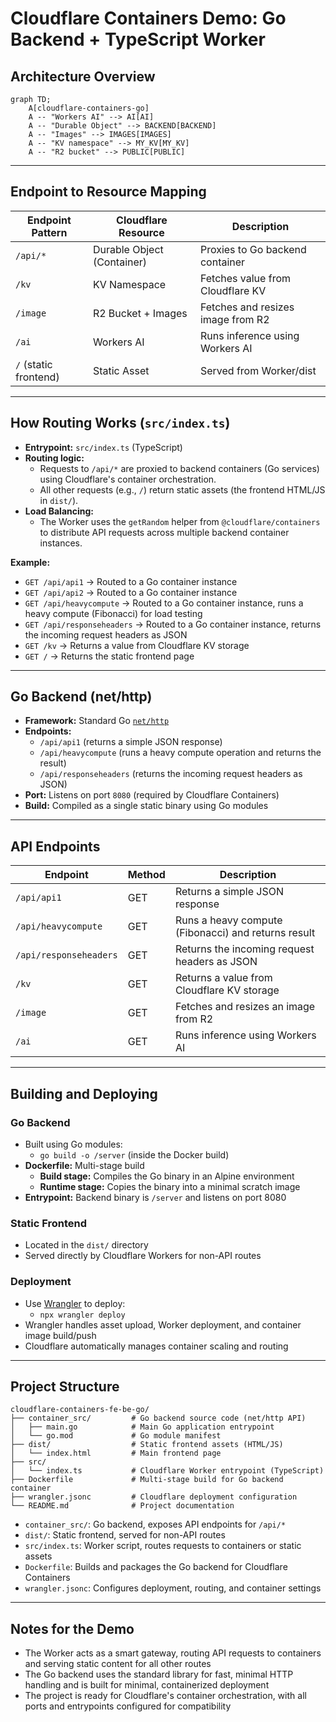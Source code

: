 # Cloudflare Containers Demo: Go Backend + TypeScript Worker

## Architecture Overview

```mermaid
graph TD;
    A[cloudflare-containers-go]
    A -- "Workers AI" --> AI[AI]
    A -- "Durable Object" --> BACKEND[BACKEND]
    A -- "Images" --> IMAGES[IMAGES]
    A -- "KV namespace" --> MY_KV[MY_KV]
    A -- "R2 bucket" --> PUBLIC[PUBLIC]
```

---

## Endpoint to Resource Mapping

| Endpoint Pattern      | Cloudflare Resource        | Description                       |
| --------------------- | -------------------------- | --------------------------------- |
| `/api/*`              | Durable Object (Container) | Proxies to Go backend container   |
| `/kv`                 | KV Namespace               | Fetches value from Cloudflare KV  |
| `/image`              | R2 Bucket + Images         | Fetches and resizes image from R2 |
| `/ai`                 | Workers AI                 | Runs inference using Workers AI   |
| `/` (static frontend) | Static Asset               | Served from Worker/dist           |

---

## How Routing Works (`src/index.ts`)

- **Entrypoint:** `src/index.ts` (TypeScript)
- **Routing logic:**
  - Requests to `/api/*` are proxied to backend containers (Go services) using Cloudflare's container orchestration.
  - All other requests (e.g., `/`) return static assets (the frontend HTML/JS in `dist/`).
- **Load Balancing:**
  - The Worker uses the `getRandom` helper from `@cloudflare/containers` to distribute API requests across multiple backend container instances.

**Example:**

- `GET /api/api1` → Routed to a Go container instance
- `GET /api/api2` → Routed to a Go container instance
- `GET /api/heavycompute` → Routed to a Go container instance, runs a heavy compute (Fibonacci) for load testing
- `GET /api/responseheaders` → Routed to a Go container instance, returns the incoming request headers as JSON
- `GET /kv` → Returns a value from Cloudflare KV storage
- `GET /` → Returns the static frontend page

---

## Go Backend (net/http)

- **Framework:** Standard Go [`net/http`](https://pkg.go.dev/net/http)
- **Endpoints:**
  - `/api/api1` (returns a simple JSON response)
  - `/api/heavycompute` (runs a heavy compute operation and returns the result)
  - `/api/responseheaders` (returns the incoming request headers as JSON)
- **Port:** Listens on port `8080` (required by Cloudflare Containers)
- **Build:** Compiled as a single static binary using Go modules

---

## API Endpoints

| Endpoint               | Method | Description                                         |
| ---------------------- | ------ | --------------------------------------------------- |
| `/api/api1`            | GET    | Returns a simple JSON response                      |
| `/api/heavycompute`    | GET    | Runs a heavy compute (Fibonacci) and returns result |
| `/api/responseheaders` | GET    | Returns the incoming request headers as JSON        |
| `/kv`                  | GET    | Returns a value from Cloudflare KV storage          |
| `/image`               | GET    | Fetches and resizes an image from R2                |
| `/ai`                  | GET    | Runs inference using Workers AI                     |

---

## Building and Deploying

### Go Backend

- Built using Go modules:
  - `go build -o /server` (inside the Docker build)
- **Dockerfile:** Multi-stage build
  - **Build stage:** Compiles the Go binary in an Alpine environment
  - **Runtime stage:** Copies the binary into a minimal scratch image
- **Entrypoint:** Backend binary is `/server` and listens on port 8080

### Static Frontend

- Located in the `dist/` directory
- Served directly by Cloudflare Workers for non-API routes

### Deployment

- Use [Wrangler](https://developers.cloudflare.com/workers/wrangler/) to deploy:
  - `npx wrangler deploy`
- Wrangler handles asset upload, Worker deployment, and container image build/push
- Cloudflare automatically manages container scaling and routing

---

## Project Structure

```
cloudflare-containers-fe-be-go/
├── container_src/         # Go backend source code (net/http API)
│   ├── main.go            # Main Go application entrypoint
│   └── go.mod             # Go module manifest
├── dist/                  # Static frontend assets (HTML/JS)
│   └── index.html         # Main frontend page
├── src/
│   └── index.ts           # Cloudflare Worker entrypoint (TypeScript)
├── Dockerfile             # Multi-stage build for Go backend container
├── wrangler.jsonc         # Cloudflare deployment configuration
└── README.md              # Project documentation
```

- `container_src/`: Go backend, exposes API endpoints for `/api/*`
- `dist/`: Static frontend, served for non-API routes
- `src/index.ts`: Worker script, routes requests to containers or static assets
- `Dockerfile`: Builds and packages the Go backend for Cloudflare Containers
- `wrangler.jsonc`: Configures deployment, routing, and container settings

---

## Notes for the Demo

- The Worker acts as a smart gateway, routing API requests to containers and serving static content for all other routes
- The Go backend uses the standard library for fast, minimal HTTP handling and is built for minimal, containerized deployment
- The project is ready for Cloudflare's container orchestration, with all ports and entrypoints configured for compatibility
